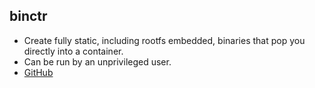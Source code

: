 ## binctr
- Create fully static, including rootfs embedded, binaries that pop you directly into a container.
- Can be run by an unprivileged user.
- [GitHub](https://github.com/genuinetools/binctr)
